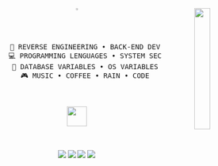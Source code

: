 <div align="center">
<img src="https://github.com/innng/innng/assets/26755058/5e0ce0fb-c544-4f8c-a307-5849165746d0" width="25%" align="right" />
<img src="https://readme-typing-svg.demolab.com?font=Inconsolata&weight=500&size=50&duration=4000&pause=300&color=A7A459&center=true&vCenter=true&multiline=true&repeat=false&random=false&width=1300&height=140&lines=Hello+hello;I'm+Ing%2C+a+tech+goblin+and+magical+girl+wannabe+%E2%9C%A9" width="1%" />
<br><br>
<pre>
    💼 REVERSE ENGINEERING • BACK-END DEV
    💻 PROGRAMMING LENGUAGES • SYSTEM SEC
    📖 DATABASE VARIABLES • OS VARIABLES
    🎮 MUSIC • COFFEE • RAIN • CODE
</pre>
<br><br>
<img src="https://raw.githubusercontent.com/innng/innng/master/assets/kyubey.gif" height="40" />
<br><br><br>
    
[![](https://img.shields.io/badge/linkedin-0a66c2)](https://google.com)
[![](https://img.shields.io/badge/mastodon-6364ff)](https://google.com)
[![](https://img.shields.io/badge/osu!-ff66ab)](https://google.com)
[![](https://img.shields.io/badge/enka.network-69899c)](https://google.com)
</div>
